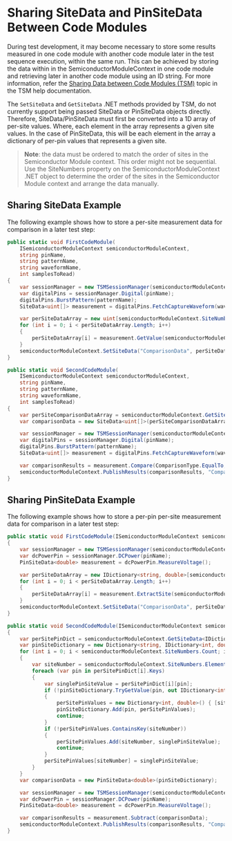 # Sharing SiteData and PinSiteData Between Code Modules

During test development, it may become necessary to store some results measured in one code module with another code module later in the test sequence execution, within the same run. This can be achieved by storing the data within in the SemiconductorModuleContext in one code module and retrieving later in another code module using an ID string. For more information, refer the [Sharing Data between Code Modules (TSM)](https://www.ni.com/docs/bundle/teststand-semiconductor-module/page/sharing-data-between-code-modules.html) topic in the TSM help documentation.

The `SetSiteData` and `GetSiteData` .NET methods provided by TSM, do not currently support being passed SiteData or PinSiteData objects directly. Therefore, SiteData/PinSiteData must first be converted into a 1D array of per-site values. Where, each element in the array represents a given site values. In the case of PinSiteData, this will be each element in the array a dictionary of per-pin values that represents a given site.

> **Note**: the data must be ordered to match the order of sites in the Semiconductor Module context. This order might not be sequential. Use the SiteNumbers property on the SemiconductorModuleContext .NET object to determine the order of the sites in the Semiconductor Module context and arrange the data manually.

## Sharing SiteData Example

The following example shows how to store a per-site measurement data for comparison in a later test step:

```C#
public static void FirstCodeModule(
    ISemiconductorModuleContext semiconductorModuleContext,
    string pinName,
    string patternName,
    string waveformName,
    int samplesToRead)
{
    var sessionManager = new TSMSessionManager(semiconductorModuleContext);
    var digitalPins = sessionManager.Digital(pinName);
    digitalPins.BurstPattern(patternName);
    SiteData<uint[]> measurement = digitalPins.FetchCaptureWaveform(waveformName, samplesToRead);

    var perSiteDataArray = new uint[semiconductorModuleContext.SiteNumbers.Count][];
    for (int i = 0; i < perSiteDataArray.Length; i++)
    {
        perSiteDataArray[i] = measurement.GetValue(semiconductorModuleContext.SiteNumbers.ElementAt(i));
    }
    semiconductorModuleContext.SetSiteData("ComparisonData", perSiteDataArray);
}

public static void SecondCodeModule(
    ISemiconductorModuleContext semiconductorModuleContext,
    string pinName,
    string patternName,
    string waveformName,
    int samplesToRead)
{
    var perSiteComparisonDataArray = semiconductorModuleContext.GetSiteData<uint[]>("ComparisonData");
    var comparisonData = new SiteData<uint[]>(perSiteComparisonDataArray);

    var sessionManager = new TSMSessionManager(semiconductorModuleContext);
    var digitalPins = sessionManager.Digital(pinName);
    digitalPins.BurstPattern(patternName);
    SiteData<uint[]> measurement = digitalPins.FetchCaptureWaveform(waveformName, 1);

    var comparisonResults = measurement.Compare(ComparisonType.EqualTo, comparisonData);
    semiconductorModuleContext.PublishResults(comparisonResults, "ComparisonResults");
}
```

## Sharing PinSiteData Example

The following example shows how to store a per-pin per-site measurement data for comparison in a later test step:

``` C#
public static void FirstCodeModule(ISemiconductorModuleContext semiconductorModuleContext, string pinName)
{
    var sessionManager = new TSMSessionManager(semiconductorModuleContext);
    var dcPowerPin = sessionManager.DCPower(pinName);
    PinSiteData<double> measurement = dcPowerPin.MeasureVoltage();

    var perSiteDataArray = new IDictionary<string, double>[semiconductorModuleContext.SiteNumbers.Count];
    for (int i = 0; i < perSiteDataArray.Length; i++)
    {
        perSiteDataArray[i] = measurement.ExtractSite(semiconductorModuleContext.SiteNumbers.ElementAt(i));
    }
    semiconductorModuleContext.SetSiteData("ComparisonData", perSiteDataArray);
}

public static void SecondCodeModule(ISemiconductorModuleContext semiconductorModuleContext, string pinName)
{
    var perSitePinDict = semiconductorModuleContext.GetSiteData<IDictionary<string, double>>("ComparisonData");
    var pinSiteDictionary = new Dictionary<string, IDictionary<int, double>>();
    for (int i = 0; i < semiconductorModuleContext.SiteNumbers.Count; i++)
    {
        var siteNumber = semiconductorModuleContext.SiteNumbers.ElementAt(i);
        foreach (var pin in perSitePinDict[i].Keys)
        {
            var singlePinSiteValue = perSitePinDict[i][pin];
            if (!pinSiteDictionary.TryGetValue(pin, out IDictionary<int, double> perSitePinValues))
            {
                perSitePinValues = new Dictionary<int, double>() { [siteNumber] = singlePinSiteValue };
                pinSiteDictionary.Add(pin, perSitePinValues);
                continue;
            }
            if (!perSitePinValues.ContainsKey(siteNumber))
            {
                perSitePinValues.Add(siteNumber, singlePinSiteValue);
                continue;
            }
            perSitePinValues[siteNumber] = singlePinSiteValue;
        }
    }
    var comparisonData = new PinSiteData<double>(pinSiteDictionary);

    var sessionManager = new TSMSessionManager(semiconductorModuleContext);
    var dcPowerPin = sessionManager.DCPower(pinName);
    PinSiteData<double> measurement = dcPowerPin.MeasureVoltage();

    var comparisonResults = measurement.Subtract(comparisonData);
    semiconductorModuleContext.PublishResults(comparisonResults, "ComparisonResults");
}
```
